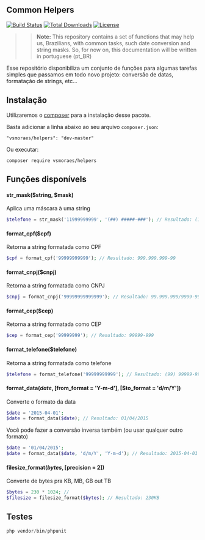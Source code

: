 ## Common Helpers
[![Build Status](https://api.travis-ci.org/vsmoraes/helpers.svg)](https://travis-ci.org/vsmoraes/helpers)
[![Total Downloads](https://poser.pugx.org/vsmoraes/helpers/downloads.svg)](https://packagist.org/packages/vsmoraes/helpers)
[![License](https://poser.pugx.org/vsmoraes/helpers/license.svg)](https://packagist.org/packages/vsmoraes/helpers)


>> **Note:** This repository contains a set of functions that may help us, Brazilians, with common tasks, such date conversion and string masks. So, for now on, this documentation will be written in portuguese (pt_BR)

Esse repositório disponibiliza um conjunto de funções para algumas tarefas simples que passamos em todo novo projeto: conversão de datas, formatação de strings, etc...


## Instalação
Utilizaremos o [composer](http://getcomposer.org/) para a instalação desse pacote.

Basta adicionar a linha abaixo ao seu arquivo ```composer.json```:
```
"vsmoraes/helpers": "dev-master"
```

Ou executar:
```
composer require vsmoraes/helpers
```

## Funções disponívels

#### str_mask($string, $mask)
Aplica uma máscara à uma string

```php
$telefone = str_mask('11999999999', '(##) #####-###'); // Resultado: (11) 99999-9999
```

#### format_cpf($cpf)
Retorna a string formatada como CPF

```php
$cpf = format_cpf('99999999999'); // Resultado: 999.999.999-99
```

#### format_cnpj($cnpj)
Retorna a string formatada como CNPJ

```php
$cnpj = format_cnpj('99999999999999'); // Resultado: 99.999.999/9999-99
```

#### format_cep($cep)
Retorna a string formatada como CEP

```php
$cep = format_cep('99999999'); // Resultado: 99999-999
```

#### format_telefone($telefone)
Retorna a string formatada como telefone

```php
$telefone = format_telefone('99999999999'); // Resultado: (99) 99999-9999
```

#### format_data($date, [$from_format = 'Y-m-d'], [$to_format = 'd/m/Y'])
Converte o formato da data

```php
$date = '2015-04-01';
$date = format_data($date); // Resultado: 01/04/2015
```

Você pode fazer a conversão inversa também (ou usar qualquer outro formato)

```php
$date = '01/04/2015';
$date = format_data($date, 'd/m/Y', 'Y-m-d'); // Resultado: 2015-04-01
```

#### filesize_format($bytes, [$precision = 2])
Converte de bytes pra KB, MB, GB out TB

```php
$bytes = 230 * 1024; // 
$filesize = filesize_format($bytes); // Resultado: 230KB
```

## Testes
```php
php vendor/bin/phpunit
```
